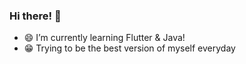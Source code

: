 ### Hi there! 👋

  - 😄 I’m currently learning Flutter & Java!  
  - 😁 Trying to be the best version of myself everyday
